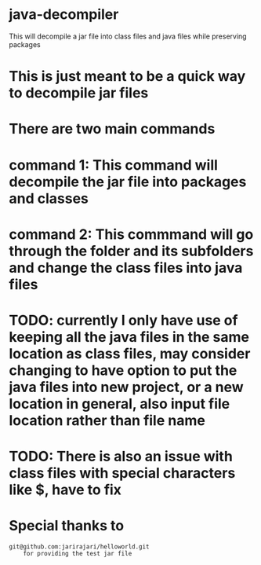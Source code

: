 # java-decompiler
This will decompile a jar file into class files and java files while preserving packages

# This is just meant to be a quick way to decompile jar files

# There are two main commands

# command 1: This command will decompile the jar file into packages and classes

# command 2: This commmand will go through the folder and its subfolders and change the class files into java files


# TODO: currently I only have use of keeping all the java files in the same location as class files, may consider changing to have option to put the java files into new project, or a new location in general, also input file location rather than file name
# TODO: There is also an issue with class files with special characters like $, have to fix

# Special thanks to
	git@github.com:jarirajari/helloworld.git
		for providing the test jar file
